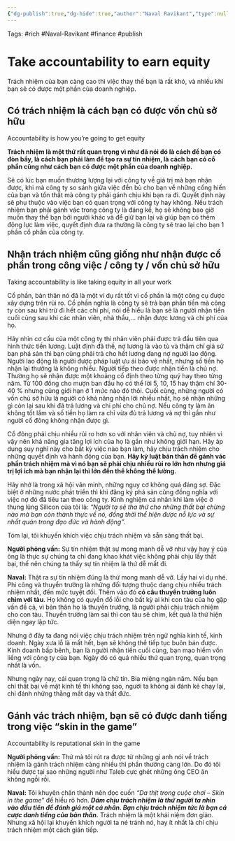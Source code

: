 ```yaml
---
{"dg-publish":true,"dg-hide":true,"author":"Naval Ravikant","type":null,"genre":null,"word-count":1161,"tags":null,"title":"20. Chịu trách nhiệm để nhận lại cổ phần","permalink":"/2-reading/books/lam-giau-khong-can-may-man-naval/20-chiu-trach-nhiem-de-nhan-lai-co-phan/","hide":true,"dgPassFrontmatter":true}
---
```


Tags: #rich #Naval-Ravikant #finance #publish 

# Take accountability to earn equity

Trách nhiệm của bạn càng cao thì việc thay thế bạn là rất khó, và nhiều khi bạn sẽ có được một phần của doanh nghiệp.

## Có trách nhiệm là cách bạn có được vốn chủ sở hữu
Accountability is how you’re going to get equity  

**Trách nhiệm là một thứ rất quan trọng vì như đã nói đó là cách để bạn có đòn bẩy, là cách bạn phải làm để tạo ra sự tín nhiệm, là cách bạn có cổ phần cũng như cách bạn có được một phần của doanh nghiệp.**

Sẽ có lúc bạn muốn thương lượng lại với công ty về giá trị mà bạn nhận được, khi mà công ty so sánh giữa việc đền bù cho bạn về những cống hiến của bạn và tổn thất mà công ty phải gánh chịu khi bạn ra đi. Quyết định này sẽ phụ thuộc vào việc bạn có quan trọng với công ty hay không. Nếu trách nhiệm bạn phải gánh vác trong công ty là đáng kể, họ sẽ không bao giờ muốn thay thế bạn bởi người khác và để giữ bạn lại và giúp bạn có thêm động lực làm việc, quyết định đưa ra thường là công ty sẽ trao lại cho bạn 1 phần cổ phần của công ty.

## Nhận trách nhiệm cũng giống như nhận được cổ phần trong công việc / công ty / vốn chủ sở hữu
Taking accountability is like taking equity in all your work

Cổ phần, bản thân nó đã là một ví dụ rất tốt vì cổ phần là một công cụ được xây dựng trên rủi ro. Cổ phần nghĩa là công ty sẽ trả bạn phần tiền mà công ty còn sau khi trừ đi hết các chi phí, nói dễ hiểu là bạn sẽ là người nhận tiền cuối cùng sau khi các nhân viên, nhà thầu,… nhận được lương và chi phí của họ.

Hãy nhìn cơ cấu của một công ty thì nhân viên phải được trả đầu tiên qua hình thức tiền lương. Luật định đã thế, nợ lương là vào tù và thậm chí giả sử bạn phá sản thì bạn cũng phải trả cho hết lương đang nợ người lao động. Người lao động là người được pháp luật ưu ái bảo vệ nhất, nhưng số tiền họ nhận lại thường là không nhiều. Người tiếp theo được nhận tiền là chủ nợ. Thường họ sẽ nhận được một khoảng cố định theo từng quý hay theo từng năm. Từ 100 đồng cho mượn ban đầu họ có thể lời 5, 10, 15 hay thậm chí 30-40 % nhưng cũng giới hạn ở 1 mức nào đó thôi. Cuối cùng, những người có vốn chủ sở hữu là người có khả năng nhận lời nhiều nhất, họ sẽ nhận những gì còn lại sau khi đã trả lương và chi phí cho chủ nợ. Nếu công ty làm ăn không tốt lắm và số tiền họ làm ra chỉ vừa đủ trả lương và nợ thì gần như người cổ đông không nhận được gì.

Cổ đông phải chịu nhiều rủi ro hơn so với nhân viên và chủ nợ, tuy nhiên vì vậy nên khả năng gia tăng lợi ích của họ là gần như không giới hạn. Hãy áp dụng suy nghĩ này cho bất kỳ việc nào bạn làm, hãy chịu trách nhiệm cho những quyết định và hành động của bạn. **Hãy kỷ luật bản thân để gánh vác phần trách nhiệm mà vì nó bạn sẽ phải chịu nhiều rủi ro lớn hơn nhưng giá trị lợi ích mà bạn nhận lại thì lớn đến thể không thể lường.**

Hãy nhớ là trong xã hội văn minh, những nguy cơ không quá đáng sợ. Đặc biệt ở những nước phát triển thì khi đăng ký phá sản cũng đồng nghĩa với việc nợ đó đã tiêu tan theo công ty. Kinh nghiệm cá nhân khi làm việc ở thung lũng Silicon của tôi là: *“Người ta sẽ tha thứ cho những thất bại chừng nào mà bạn còn thành thực về nó, đồng thời thể hiện được nỗ lực và sự nhất quán trong đạo đức và hành động”.*

Tóm lại, tôi khuyến khích việc chịu trách nhiệm và sẵn sàng thất bại.

**Người phỏng vấn:** Sự tín nhiệm thật sự mong manh dễ vỡ như vậy hay ý của ông là thực sự chúng ta chỉ đang khao khát việc không phải chịu lấy thất bại, thế nên chúng ta thấy sự tín nhiệm là thứ dễ mất đi.

**Naval:** Thật ra sự tín nhiệm đúng là thứ mong manh dễ vỡ. Lấy hai ví dụ nhé. Phi công và thuyền trưởng là những đối tượng thuộc dạng chịu nhiều trách nhiệm nhất, đến mức tuyệt đối. Thêm vào đó **có câu thuyền trưởng luôn chìm với tàu**. Họ không có quyền đổ lỗi cho bất kỳ ai khi con tàu của họ gặp vấn đề cả, vì bản thân họ là thuyền trưởng, là người phải chịu trách nhiệm cho con tàu. Thuyền trưởng làm sai thì con tàu sẽ chìm, kết quả là thứ hiện diện ngay lập tức.

Nhưng ở đây ta đang nói việc chịu trách nhiệm trên ngữ nghĩa kinh tế, kinh doanh. Ngày xưa lỗ là mất hết, bạn sẽ không thể tiếp tục buôn bán được. Kinh doanh bấp bênh, bạn là người nhận tiền cuối cùng, bạn mạo hiểm vốn liếng với công ty của bạn. Ngày đó có quá nhiều thứ quan trọng, quan trọng nhất là vốn.

Nhưng ngày nay, cái quan trọng là chữ tín. Bia miệng ngàn năm. Nếu bạn chỉ thất bại về mặt kinh tế thì không sao, người ta không ai đánh kẻ chạy lại, chỉ đánh những thằng mất dạy và thất đức.

## Gánh vác trách nhiệm, bạn sẽ có được danh tiếng trong việc “skin in the game”
Accountability is reputational skin in the game  

**Người phỏng vấn:** Thứ mà tôi rút ra được từ những gì anh nói về trách nhiệm là gánh trách nhiệm càng nhiều thì phần thưởng càng lớn. Do đó tôi hiểu được tại sao những người như Taleb cực ghét những ông CEO ăn không ngồi rồi.

**Naval:** Tôi khuyên chân thành nên đọc cuốn *“Da thịt trong cuộc chơi – Skin in the game”* để hiểu rõ hơn. ***Dám chịu trách nhiệm là thứ người ta nhìn vào đầu tiên để đánh giá một cá nhân. Bạn chịu trách nhiệm tức là bạn cá cược danh tiếng của bản thân.*** Trách nhiệm là một khái niệm đơn giản. Nhưng xã hội lại khuyến khích người ta né tránh nó, hay ít nhất là chỉ chịu trách nhiệm một cách gián tiếp.